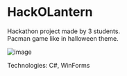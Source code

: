 # HackOLantern

Hackathon project made by 3 students. <br />
Pacman game like in halloween theme. <br />

![image](https://user-images.githubusercontent.com/74252181/205436305-c108ea2d-35df-4edd-bb74-ac5b609804f1.png)

Technologies: C#, WinForms
